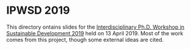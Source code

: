 # IPWSD 2019

This directory ontains slides for the [Interdisciplinary Ph.D. Workshop in Sustainable Development 2019](http://blogs.cuit.columbia.edu/sdds/ipwsd/interdisciplinary-ph-d-workshop-in-sustainable-development-2019/) held on 13 April 2019.
Most of the work comes from this project, though some external ideas are cited.
